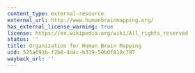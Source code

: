 ```yaml
---
content_type: external-resource
external_url: http://www.humanbrainmapping.org/
has_external_license_warning: true
license: https://en.wikipedia.org/wiki/All_rights_reserved
status: ''
title: Organization for Human Brain Mapping
uid: 525a691b-f2b8-4d4c-b319-50b0f818c787
wayback_url: ''
---
```

